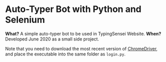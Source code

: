 # Auto-Typer Bot with Python and Selenium

**What?** A simple auto-typer bot to be used in TypingSensei Website.
**When?** Developed June 2020 as a small side project. 

Note that you need to download the most recent version of [ChromeDriver](https://sites.google.com/a/chromium.org/chromedriver/), and place the executable into the same folder as `login.py`.
